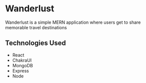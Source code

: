# Wanderlust


Wanderlust is a simple MERN application where users get to share memorable travel destinations


## Technologies Used

* React
* ChakraUI
* MongoDB
* Express
* Node
